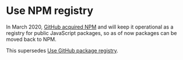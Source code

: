 # Use NPM registry

In March 2020,
[GitHub acquired NPM](https://github.blog/2020-03-16-npm-is-joining-github/) and
will keep it operational as a registry for public JavaScript packages, so as of
now packages can be moved back to NPM.

This supersedes
[Use GitHub package registry](https://github.com/NordicSemiconductor/cloud-e2e-bdd-test-runner-js/blob/320da04ff3a9db05af4e793f2a34d018749024f0/adr/002-use-github-package-registry.md).
